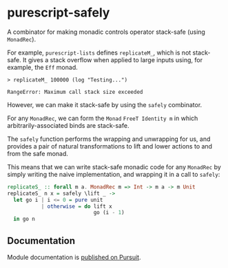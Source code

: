 # purescript-safely

A combinator for making monadic controls operator stack-safe (using `MonadRec`).

For example, `purescript-lists` defines `replicateM_`, which is not stack-safe. It gives a stack overflow when applied to large inputs using, for example, the `Eff` monad.

```text
> replicateM_ 100000 (log "Testing...")

RangeError: Maximum call stack size exceeded
```

However, we can make it stack-safe by using the `safely` combinator.

For any `MonadRec`, we can form the `Monad` `FreeT Identity m` in which
arbitrarily-associated binds are stack-safe.

The `safely` function performs the wrapping and unwrapping for us, and provides a
pair of natural transformations to lift and lower actions to and from the
safe monad.

This means that we can write stack-safe monadic code for any `MonadRec` by
simply writing the naive implementation, and wrapping it in a call to
`safely`:

```purescript
replicateS_ :: forall m a. MonadRec m => Int -> m a -> m Unit
replicateS_ n x = safely \lift _ ->
  let go i | i <= 0 = pure unit
           | otherwise = do lift x
                            go (i - 1)
  in go n
```

## Documentation

Module documentation is [published on Pursuit](http://pursuit.purescript.org/packages/purescript-safely).
